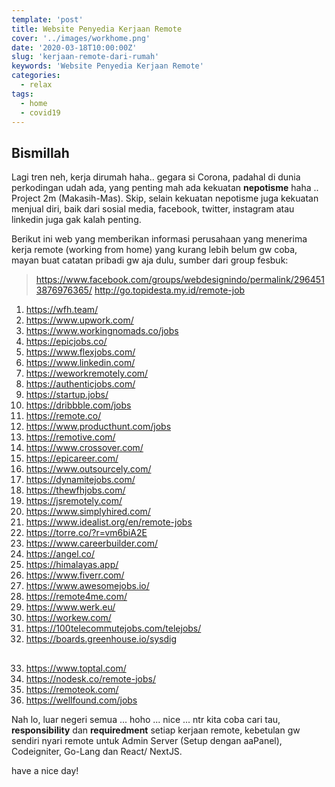 ```yaml
---
template: 'post'
title: Website Penyedia Kerjaan Remote
cover: '../images/workhome.png'
date: '2020-03-18T10:00:00Z'
slug: 'kerjaan-remote-dari-rumah'
keywords: 'Website Penyedia Kerjaan Remote'
categories:
  - relax
tags:
  - home
  - covid19
---
```


## Bismillah

Lagi tren neh, kerja dirumah haha.. gegara si Corona, padahal di dunia perkodingan udah ada, yang penting mah ada kekuatan **nepotisme** haha .. Project 2m (Makasih-Mas). Skip, selain kekuatan nepotisme juga kekuatan menjual diri, baik dari sosial media, facebook, twitter, instagram atau linkedin juga gak kalah penting.

Berikut ini web yang memberikan informasi perusahaan yang menerima kerja remote (working from home) yang kurang lebih belum gw coba, mayan buat catatan pribadi gw aja dulu, sumber dari group fesbuk:

> https://www.facebook.com/groups/webdesignindo/permalink/2964513876976365/
> http://go.topidesta.my.id/remote-job

1. https://wfh.team/
2. https://www.upwork.com/
3. https://www.workingnomads.co/jobs
4. https://epicjobs.co/
5. https://www.flexjobs.com/
6. https://www.linkedin.com/
7. https://weworkremotely.com/
8. https://authenticjobs.com/
9. https://startup.jobs/
10. https://dribbble.com/jobs
11. https://remote.co/
12. https://www.producthunt.com/jobs
13. https://remotive.com/
14. https://www.crossover.com/
15. https://epicareer.com/
16. https://www.outsourcely.com/
17. https://dynamitejobs.com/
18. https://thewfhjobs.com/
19. https://jsremotely.com/
20. https://www.simplyhired.com/
21. https://www.idealist.org/en/remote-jobs
22. https://torre.co/?r=vm6biA2E
23. https://www.careerbuilder.com/
24. https://angel.co/
25. https://himalayas.app/
26. https://www.fiverr.com/
27. https://www.awesomejobs.io/
28. https://remote4me.com/
29. https://www.werk.eu/
30. https://workew.com/
31. https://100telecommutejobs.com/telejobs/
32. https://boards.greenhouse.io/sysdig

##

33. https://www.toptal.com/
34. https://nodesk.co/remote-jobs/
35. https://remoteok.com/
36. https://wellfound.com/jobs

Nah lo, luar negeri semua ... hoho ... nice ... ntr kita coba cari tau, **responsibility** dan **requiredment** setiap kerjaan remote, kebetulan gw sendiri nyari remote untuk Admin Server (Setup dengan aaPanel), Codeigniter, Go-Lang dan React/ NextJS.

have a nice day!
